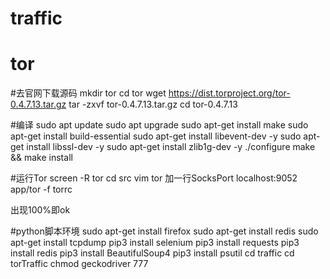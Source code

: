 # traffic

# tor

#去官网下载源码
mkdir tor
cd tor
wget https://dist.torproject.org/tor-0.4.7.13.tar.gz
tar -zxvf tor-0.4.7.13.tar.gz
cd tor-0.4.7.13

#编译
sudo apt update
sudo apt upgrade
sudo apt-get install make
sudo apt-get install build-essential
sudo apt-get install libevent-dev -y
sudo apt-get install libssl-dev -y
sudo apt-get install zlib1g-dev -y
./configure
make && make install

#运行Tor
screen -R tor
cd src
vim tor
加一行SocksPort localhost:9052
app/tor -f torrc

出现100%即ok

#python脚本环境
sudo apt-get install firefox
sudo apt-get install redis
sudo apt-get install tcpdump
pip3 install selenium
pip3 install requests
pip3 install redis
pip3 install BeautifulSoup4
pip3 install psutil
cd traffic
cd torTraffic
chmod geckodriver 777
